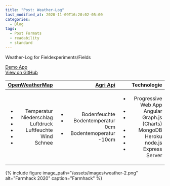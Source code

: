 ```yaml
---
title: "Post: Weather-Log"
last_modified_at: 2020-11-09T16:20:02-05:00
categories:
  - Blog
tags:
  - Post Formats
  - readability
  - standard
---
```


Weather-Log for Fieldexperiments/Fields   

<a href="https://ng-weather-log.herokuapp.com/#/user" class="btn" target="_blank">Demo App</a>      
<a href="https://github.com/saftione/open-wheather-map-log" class="btn" target="_blank">View on GitHub</a>




| <a href="https://openweathermap.org/" class="btn" target="_blank"> OpenWeatherMap</a> | <a href="https://agromonitoring.com/" class="btn" target="_blank"> Agri Api</a> |     Technologie  |
| -----------------: | --------------:  | --------------:  | 
| <ul><li>Temperatur</li><li>Niederschlag</li><li>Luftdruck</li><li>Luftfeuchte</li><li>Wind</li><li>Schnee</li></ul> | <ul><li>Bodenfeuchte</li><li>Bodentemperatur 0cm</li><li>Bodentemoperatur -10cm</li></ul> | <ul><li>Progressive Web App</li><li>Angular </li><li>Graph.js (Charts)</li><li>MongoDB</li><li>Heroku</li><li>node.js </li><li>Express Server</li></ul> |       




{% include figure image_path="/assets/images/weather-2.png" alt="Farmhack 2020" caption="Farmhack" %}
